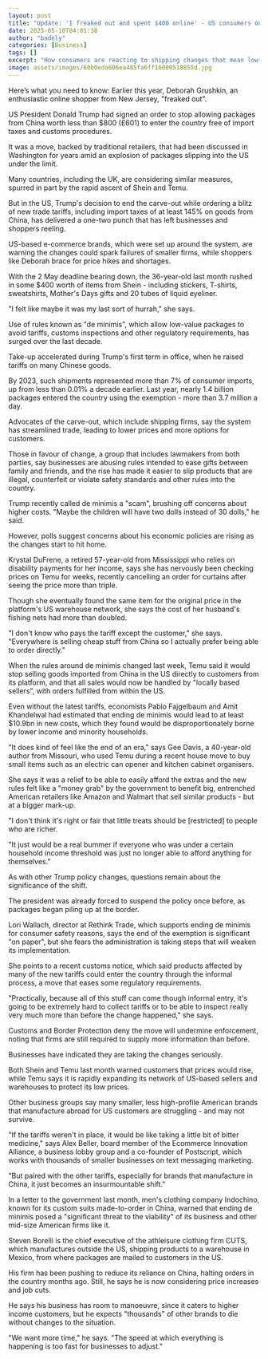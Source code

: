 ```yaml
---
layout: post
title: "Update: 'I freaked out and spent $400 online' - US consumers on cheap shipping changes"
date: 2025-05-10T04:01:38
author: "badely"
categories: [Business]
tags: []
excerpt: "How consumers are reacting to shipping changes that mean low-value packages entering the US no longer avoid tariffs."
image: assets/images/60b0eda606ea485fa6ff16000518855d.jpg
---
```


Here’s what you need to know: Earlier this year, Deborah Grushkin, an enthusiastic online shopper from New Jersey, "freaked out".

US President Donald Trump had signed an order to stop allowing packages from China worth less than $800 (£601) to enter the country free of import taxes and customs procedures.

It was a move, backed by traditional retailers, that had been discussed in Washington for years amid an explosion of packages slipping into the US under the limit. 

Many countries, including the UK, are considering similar measures, spurred in part by the rapid ascent of Shein and Temu.

But in the US, Trump's decision to end the carve-out while ordering a blitz of new trade tariffs, including import taxes of at least 145% on goods from China, has delivered a one-two punch that has left businesses and shoppers reeling. 

US-based e-commerce brands, which were set up around the system, are warning the changes could spark failures of smaller firms, while shoppers like Deborah brace for price hikes and shortages.

With the 2 May deadline bearing down, the 36-year-old last month rushed in some $400 worth of items from Shein - including stickers, T-shirts, sweatshirts, Mother's Days gifts and 20 tubes of liquid eyeliner.

"I felt like maybe it was my last sort of hurrah," she says.

Use of rules known as "de minimis", which allow low-value packages to avoid tariffs, customs inspections and other regulatory requirements, has surged over the last decade.

Take-up accelerated during Trump's first term in office, when he raised tariffs on many Chinese goods. 

By 2023, such shipments represented more than 7% of consumer imports, up from less than 0.01% a decade earlier. Last year, nearly 1.4 billion packages entered the country using the exemption - more than 3.7 million a day. 

Advocates of the carve-out, which include shipping firms, say the system has streamlined trade, leading to lower prices and more options for customers.

Those in favour of change, a group that includes lawmakers from both parties, say businesses are abusing rules intended to ease gifts between family and friends, and the rise has made it easier to slip products that are illegal, counterfeit or violate safety standards and other rules into the country.  

Trump recently called de minimis a "scam", brushing off concerns about higher costs. "Maybe the children will have two dolls instead of 30 dolls," he said.

However, polls suggest concerns about his economic policies are rising as the changes start to hit home.

Krystal DuFrene, a retired 57-year-old from Mississippi who relies on disability payments for her income, says she has nervously been checking prices on Temu for weeks, recently cancelling an order for curtains after seeing the price more than triple. 

Though she eventually found the same item for the original price in the platform's US warehouse network, she says the cost of her husband's fishing nets had more than doubled.

"I don't know who pays the tariff except the customer," she says. "Everywhere is selling cheap stuff from China so I actually prefer being able to order directly."

When the rules around de minimis changed last week, Temu said it would stop selling goods imported from China in the US directly to customers from its platform, and that all sales would now be handled by "locally based sellers", with orders fulfilled from within the US.

Even without the latest tariffs, economists Pablo Fajgelbaum and Amit Khandelwal had estimated that ending de minimis would lead to at least $10.9bn in new costs, which they found would be disproportionately borne by lower income and minority households.

"It does kind of feel like the end of an era," says Gee Davis, a 40-year-old author from Missouri, who used Temu during a recent house move to buy small items such as an electric can opener and kitchen cabinet organisers.

She says it was a relief to be able to easily afford the extras and the new rules felt like a "money grab" by the government to benefit big, entrenched American retailers like Amazon and Walmart that sell similar products - but at a bigger mark-up. 

"I don't think it's right or fair that little treats should be [restricted] to people who are richer. 

"It just would be a real bummer if everyone who was under a certain household income threshold was just no longer able to afford anything for themselves." 

As with other Trump policy changes, questions remain about the significance of the shift. 

The president was already forced to suspend the policy once before, as packages began piling up at the border. 

Lori Wallach, director at Rethink Trade, which supports ending de minimis for consumer safety reasons, says the end of the exemption is significant "on paper", but she fears the administration is taking steps that will weaken its implementation. 

She points to a recent customs notice, which said products affected by many of the new tariffs could enter the country through the informal process, a move that eases some regulatory requirements.

"Practically, because all of this stuff can come though informal entry, it's going to be extremely hard to collect tariffs or to be able to inspect really very much more than before the change happened," she says. 

Customs and Border Protection deny the move will undermine enforcement, noting that firms are still required to supply more information than before.

Businesses have indicated they are taking the changes seriously.

Both Shein and Temu last month warned customers that prices would rise, while Temu says it is rapidly expanding its network of US-based sellers and warehouses to protect its low prices. 

Other business groups say many smaller, less high-profile American brands that manufacture abroad for US customers are struggling - and may not survive. 

"If the tariffs weren't in place, it would be like taking a little bit of bitter medicine," says Alex Beller, board member of the Ecommerce Innovation Alliance, a business lobby group and a co-founder of Postscript, which works with thousands of smaller businesses on text messaging marketing. 

"But paired with the other tariffs, especially for brands that manufacture in China, it just becomes an insurmountable shift."

In a letter to the government last month, men's clothing company Indochino, known for its custom suits made-to-order in China, warned that ending de minimis posed a "significant threat to the viability" of its business and other mid-size American firms like it.

Steven Borelli is the chief executive of the athleisure clothing firm CUTS, which manufactures outside the US, shipping products to a warehouse in Mexico, from where packages are mailed to customers in the US. 

His firm has been pushing to reduce its reliance on China, halting orders in the country months ago. Still, he says he is now considering price increases and job cuts. 

He says his business has room to manoeuvre, since it caters to higher income customers, but he expects "thousands" of other brands to die without changes to the situation. 

"We want more time," he says. "The speed at which everything is happening is too fast for businesses to adjust." 

